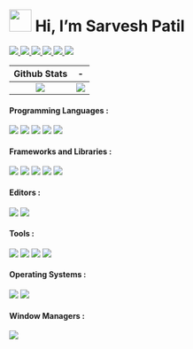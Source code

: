 # [<img src="https://lh3.googleusercontent.com/a-/AOh14Gilqms4ucFuPLLOrS93UYMNXtYGtDXxeDPqrHDNFA=s96-c-rg-br100" width="40" height="40">](https://github.com/sarveshspatil111) Hi, I’m Sarvesh Patil

<a href='https://www.linkedin.com/in/sarveshspatil/' target='_blank' rel='noopener' rel='noreferrer'>
    <img src='https://img.shields.io/static/v1?label=&message=sarveshspatil&color=gray&style=plastic-square&logo=linkedin' />
  </a>
<a href='https://leetcode.com/sarveshsp/' target='_blank' rel='noopener' rel='noreferrer'>
    <img src='https://img.shields.io/static/v1?label=&message=sarveshsp&color=gray&style=plastic-square&logo=leetcode' />
  </a>
<a href='https://www.youtube.com/channel/UCMQBfRsIP5RPRcD_j9hHmYw' target='_blank' rel='noopener' rel='noreferrer'>
    <img src='https://img.shields.io/static/v1?label=&message=SarveshPatil&color=gray&style=plastic-square&logo=youtube' />
  </a>
<a href='https://www.datacamp.com/profile/sarveshsp' target='_blank' rel='noopener' rel='noreferrer'>
    <img src='https://img.shields.io/static/v1?label=&message=sarveshsp&color=gray&style=plastic-square&logo=datacamp' />
  </a>
<a href='https://twitter.com/sarveshspatil' target='_blank' rel='noopener' rel='noreferrer'>
    <img src='https://img.shields.io/static/v1?label=&message=sarveshspatil&color=gray&style=plastic-square&logo=twitter' />
  </a>
<a href='https://img.shields.io/static/v1?label=&message=sarveshspatil111@gmail.com&color=gray&style=plastic-square&logo=gmail' target='_blank' rel='noopener' rel='noreferrer'>
    <img src='https://img.shields.io/static/v1?label=&message=sarveshspatil111@gmail.com&color=gray&style=plastic-square&logo=gmail' />
  </a>
<!-- <a href='https://img.shields.io/static/v1?label=&message=sarveshspatil@hotmail.com&color=gray&style=plastic-square&logo=microsoftoutlook' target='_blank' rel='noopener' rel='noreferrer'>
    <img src='https://img.shields.io/static/v1?label=&message=sarveshspatil@hotmail.com&color=gray&style=plastic-square&logo=microsoftoutlook' />
  </a> -->

Github Stats             |  -
:-------------------------:|:-------------------------:
![](https://github-readme-streak-stats.herokuapp.com?user=sarveshspatil111&theme=nord&hide_border=true) | ![](https://raw.githubusercontent.com/sarveshspatil111/sarveshspatil111/master/assets/gifs/ezgif.com-gif-maker.gif)
 
#### Programming Languages :
![](https://img.shields.io/badge/Python-informational?style=plastic&logo=python&logoColor=white&color=3776AB)
![](https://img.shields.io/badge/HTML5-informational?style=plastic&logo=html5&logoColor=white&color=E34F26)
![](https://img.shields.io/badge/CSS3-informational?style=plastic&logo=css3&logoColor=white&color=1572B6)
![](https://img.shields.io/badge/JavaScript-informational?style=plastic&logo=javascript&logoColor=white&color=yellow)
![](https://img.shields.io/badge/Java-informational?style=plastic&logo=java&logoColor=white&color=007396)
 
#### Frameworks and Libraries :
![](https://img.shields.io/badge/Flask-informational?style=plastic&logo=flask&logoColor=white&color=000000)
![](https://img.shields.io/badge/Django-informational?style=plastic&logo=django&logoColor=white&color=092E20)
![](https://img.shields.io/badge/Pandas-informational?style=plastic&logo=pandas&logoColor=white&color=150458)
![](https://img.shields.io/badge/ScikitLearn-informational?style=plastic&logo=scikitlearn&logoColor=white&color=F7931E)
![](https://img.shields.io/badge/Numpy-informational?style=plastic&logo=numpy&logoColor=white&color=013243)

#### Editors :
![](https://img.shields.io/badge/Vim-informational?style=plastic&logo=vim&logoColor=white&color=019733)
![](https://img.shields.io/badge/VSCode-informational?style=plastic&logo=visualstudiocode&logoColor=white&color=007ACC)

#### Tools :
![](https://img.shields.io/badge/Bash-informational?style=plastic&logo=gnubash&logoColor=white&color=4EAA25)
![](https://img.shields.io/badge/Git-informational?style=plastic&logo=git&logoColor=white&color=F05032)
![](https://img.shields.io/badge/Tmux-informational?style=plastic&logo=tmux&logoColor=white&color=1BB91F)
![](https://img.shields.io/badge/Alacritty-informational?style=plastic&logo=alacritty&logoColor=white&color=F46D01)

#### Operating Systems :
![](https://img.shields.io/badge/ArchLinux-informational?style=plastic&logo=archlinux&logoColor=white&color=1793D1)
![](https://img.shields.io/badge/PopOS-informational?style=plastic&logo=popos&logoColor=white&color=48B9C7)

#### Window Managers :
![](https://img.shields.io/badge/AwesomeWM-informational?style=plastic&logo=awesomewm&logoColor=white&color=000000)

